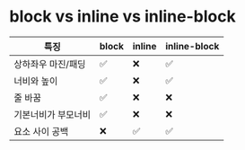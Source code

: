 # block vs inline vs inline-block

| 특징                | block | inline | inline-block |
| ------------------- | ----- | ------ | ------------ |
| 상하좌우 마진/패딩  | ✅    | ❌     | ✅           |
| 너비와 높이         | ✅    | ❌     | ✅           |
| 줄 바꿈             | ✅    | ❌     | ❌           |
| 기본너비가 부모너비 | ✅    | ❌     | ❌           |
| 요소 사이 공백      | ❌    | ✅     | ✅           |
